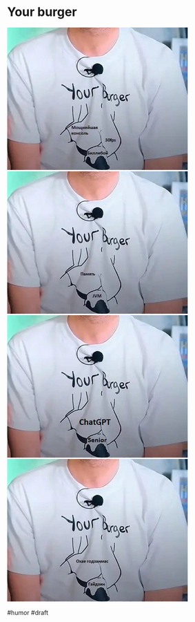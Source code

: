 # Your burger

![alt text](<Your burger/image1.png>)
![alt text](<Your burger/image2.png>)
![alt text](<Your burger/image3.png>)
![alt text](<Your burger/image4.png>)

#humor
#draft
